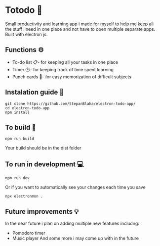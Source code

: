 # Totodo :pencil:
Small productivity and learning app i made for myself to help me keep all the stuff i need in one place and not have to open multiple separate apps.<br>
Built with electron js.

## Functions :gear:
- To-do list :clipboard:- for keeping all your tasks in one place
- Timer :clock3:- for keeping track of time spent learning
- Punch cards :bookmark_tabs:- for easy memorization of difficult subjects
  
## Instalation guide :wrench:
```
git clone https://github.com/StepanBlaha/electron-todo-app/
cd electron-todo-app
npm install 
```
 
## To build :hammer:
``` 
npm run build
```
Your build should be in the dist folder

## To run in development :computer:
```
npm run dev
```
Or if you want to automatically see your changes each time you save
```
npx electronmon .
```

## Future improvements :bulb:
In the near future i plan on adding multiple new features includng:
- Pomodoro timer
- Music player
And some more i may come up with in the future

